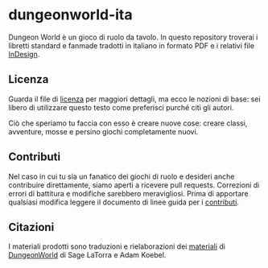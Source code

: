 # dungeonworld-ita

Dungeon World è un gioco di ruolo da tavolo. 
In questo repository troverai i libretti standard e fanmade tradotti in italiano in formato PDF e i relativi file [InDesign](http://www.adobe.com/products/indesign.html).


## Licenza
Guarda il file di [licenza](./LICENSE) per maggiori dettagli, ma ecco le nozioni di base: sei libero di utilizzare questo testo come preferisci purché citi gli autori.

Ciò che speriamo tu faccia con esso è creare nuove cose: creare classi, avventure, mosse e persino giochi completamente nuovi.

## Contributi
Nel caso in cui tu sia un fanatico dei giochi di ruolo e desideri anche contribuire direttamente, siamo aperti a ricevere pull requests. Correzioni di errori di battitura e modifiche sarebbero meravigliosi. Prima di apportare qualsiasi modifica leggere il documento di linee guida per i [contributi](./contributing.md).

## Citazioni

I materiali prodotti sono traduzioni e rielaborazioni dei [materiali](https://github.com/Sagelt/Dungeon-World) di [DungeonWorld](https://dungeon-world.com/) di Sage LaTorra e Adam Koebel.
